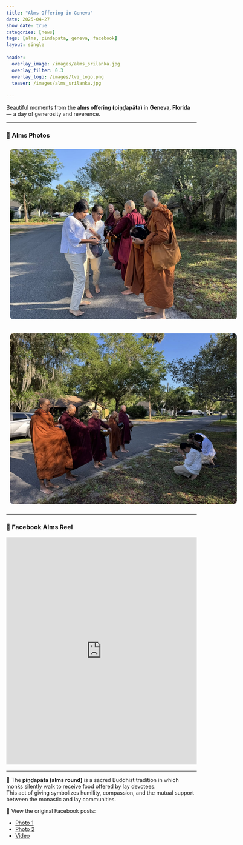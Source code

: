 ```yaml
---
title: "Alms Offering in Geneva"
date: 2025-04-27
show_date: true
categories: [news]
tags: [alms, pindapata, geneva, facebook]
layout: single

header:
  overlay_image: /images/alms_srilanka.jpg
  overlay_filter: 0.3
  overlay_logo: /images/tvi_logo.png
  teaser: /images/alms_srilanka.jpg

---
```


Beautiful moments from the **alms offering (piṇḍapāta)** in **Geneva, Florida** — a day of generosity and reverence.

---

### 📸 Alms Photos

<p align="center">
  <img src="/images/alms_srilanka.jpg" alt="Alms offering photo 1" style="max-width: 600px; border-radius: 8px; margin: 10px;">
</p>

<p align="center">
  <img src="/images/alms_srilanka2.jpg" alt="Alms offering photo 2" style="max-width: 600px; border-radius: 8px; margin: 10px;">
</p>

---

### 🎥 Facebook Alms Reel

<div class="video-container">
  <iframe src="https://www.facebook.com/plugins/video.php?href=https%3A%2F%2Fweb.facebook.com%2Freel%2F692795643284493%2F&show_text=false&width=360"
          width="100%" height="600" scrolling="no" frameborder="0"
          allowfullscreen="true"
          allow="autoplay; clipboard-write; encrypted-media; picture-in-picture; web-share">
  </iframe>
</div>

---

🙏 The **piṇḍapāta (alms round)** is a sacred Buddhist tradition in which monks silently walk to receive food offered by lay devotees.  
This act of giving symbolizes humility, compassion, and the mutual support between the monastic and lay communities.

📘 View the original Facebook posts:  
- [Photo 1](https://web.facebook.com/photo/?fbid=1538375393785858&set=pcb.1538396673783730)  
- [Photo 2](https://web.facebook.com/photo/?fbid=1538375460452518&set=pcb.1538396673783730)  
- [Video](https://web.facebook.com/reel/692795643284493/)
